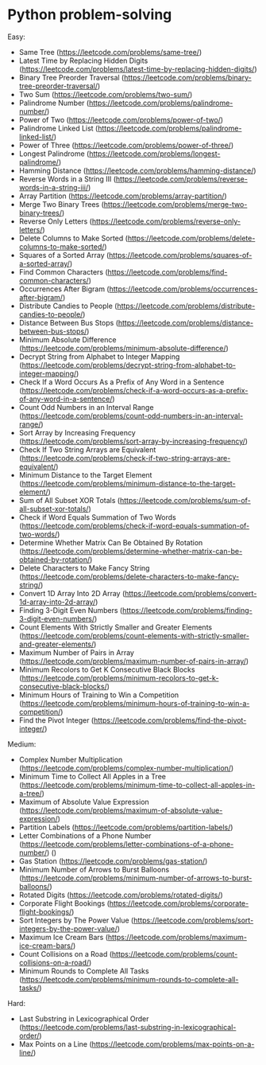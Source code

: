 # Python problem-solving

Easy:
- Same Tree (https://leetcode.com/problems/same-tree/)
- Latest Time by Replacing Hidden Digits (https://leetcode.com/problems/latest-time-by-replacing-hidden-digits/)
- Binary Tree Preorder Traversal (https://leetcode.com/problems/binary-tree-preorder-traversal/)
- Two Sum (https://leetcode.com/problems/two-sum/)
- Palindrome Number (https://leetcode.com/problems/palindrome-number/)
- Power of Two (https://leetcode.com/problems/power-of-two/)
- Palindrome Linked List (https://leetcode.com/problems/palindrome-linked-list/)
- Power of Three (https://leetcode.com/problems/power-of-three/)
- Longest Palindrome (https://leetcode.com/problems/longest-palindrome/)
- Hamming Distance (https://leetcode.com/problems/hamming-distance/)
- Reverse Words in a String III (https://leetcode.com/problems/reverse-words-in-a-string-iii/)
- Array Partition (https://leetcode.com/problems/array-partition/)
- Merge Two Binary Trees (https://leetcode.com/problems/merge-two-binary-trees/)
- Reverse Only Letters (https://leetcode.com/problems/reverse-only-letters/)
- Delete Columns to Make Sorted (https://leetcode.com/problems/delete-columns-to-make-sorted/)
- Squares of a Sorted Array (https://leetcode.com/problems/squares-of-a-sorted-array/)
- Find Common Characters (https://leetcode.com/problems/find-common-characters/)
- Occurrences After Bigram (https://leetcode.com/problems/occurrences-after-bigram/)
- Distribute Candies to People (https://leetcode.com/problems/distribute-candies-to-people/)
- Distance Between Bus Stops (https://leetcode.com/problems/distance-between-bus-stops/)
- Minimum Absolute Difference (https://leetcode.com/problems/minimum-absolute-difference/)
- Decrypt String from Alphabet to Integer Mapping (https://leetcode.com/problems/decrypt-string-from-alphabet-to-integer-mapping/)
- Check If a Word Occurs As a Prefix of Any Word in a Sentence (https://leetcode.com/problems/check-if-a-word-occurs-as-a-prefix-of-any-word-in-a-sentence/)
- Count Odd Numbers in an Interval Range (https://leetcode.com/problems/count-odd-numbers-in-an-interval-range/)
- Sort Array by Increasing Frequency (https://leetcode.com/problems/sort-array-by-increasing-frequency/)
- Check If Two String Arrays are Equivalent (https://leetcode.com/problems/check-if-two-string-arrays-are-equivalent/)
- Minimum Distance to the Target Element (https://leetcode.com/problems/minimum-distance-to-the-target-element/)
- Sum of All Subset XOR Totals (https://leetcode.com/problems/sum-of-all-subset-xor-totals/)
- Check if Word Equals Summation of Two Words (https://leetcode.com/problems/check-if-word-equals-summation-of-two-words/)
- Determine Whether Matrix Can Be Obtained By Rotation (https://leetcode.com/problems/determine-whether-matrix-can-be-obtained-by-rotation/)
- Delete Characters to Make Fancy String (https://leetcode.com/problems/delete-characters-to-make-fancy-string/)
- Convert 1D Array Into 2D Array (https://leetcode.com/problems/convert-1d-array-into-2d-array/)
- Finding 3-Digit Even Numbers (https://leetcode.com/problems/finding-3-digit-even-numbers/)
- Count Elements With Strictly Smaller and Greater Elements (https://leetcode.com/problems/count-elements-with-strictly-smaller-and-greater-elements/)
- Maximum Number of Pairs in Array (https://leetcode.com/problems/maximum-number-of-pairs-in-array/)
- Minimum Recolors to Get K Consecutive Black Blocks (https://leetcode.com/problems/minimum-recolors-to-get-k-consecutive-black-blocks/)
- Minimum Hours of Training to Win a Competition (https://leetcode.com/problems/minimum-hours-of-training-to-win-a-competition/)
- Find the Pivot Integer (https://leetcode.com/problems/find-the-pivot-integer/)

Medium:
- Complex Number Multiplication (https://leetcode.com/problems/complex-number-multiplication/)
- Minimum Time to Collect All Apples in a Tree (https://leetcode.com/problems/minimum-time-to-collect-all-apples-in-a-tree/)
- Maximum of Absolute Value Expression (https://leetcode.com/problems/maximum-of-absolute-value-expression/)
- Partition Labels (https://leetcode.com/problems/partition-labels/)
- Letter Combinations of a Phone Number (https://leetcode.com/problems/letter-combinations-of-a-phone-number/) ()
- Gas Station (https://leetcode.com/problems/gas-station/)
- Minimum Number of Arrows to Burst Balloons (https://leetcode.com/problems/minimum-number-of-arrows-to-burst-balloons/)
- Rotated Digits (https://leetcode.com/problems/rotated-digits/)
- Corporate Flight Bookings (https://leetcode.com/problems/corporate-flight-bookings/)
- Sort Integers by The Power Value (https://leetcode.com/problems/sort-integers-by-the-power-value/)
- Maximum Ice Cream Bars (https://leetcode.com/problems/maximum-ice-cream-bars/)
- Count Collisions on a Road (https://leetcode.com/problems/count-collisions-on-a-road/)
- Minimum Rounds to Complete All Tasks (https://leetcode.com/problems/minimum-rounds-to-complete-all-tasks/)

Hard:
- Last Substring in Lexicographical Order (https://leetcode.com/problems/last-substring-in-lexicographical-order/)
- Max Points on a Line (https://leetcode.com/problems/max-points-on-a-line/)
